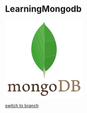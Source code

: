# LearningMongodb

<code><img src="https://github.com/devicons/devicon/blob/master/icons/mongodb/mongodb-original-wordmark.svg"></code>



[switch to branch ](https://github.com/vckindarkhediya/LearningMongodb/tree/mongodb)
